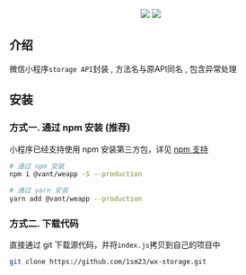 <p align="center">
    <img src="https://img.shields.io/npm/v/wx-storage">
    <img src="https://img.shields.io/npm/l/wx-storage">
</p>

## 介绍

微信小程序`storage API`封装  ,  方法名与原API同名 , 包含异常处理

## 安装

### 方式一. 通过 npm 安装 (推荐)

小程序已经支持使用 npm 安装第三方包，详见 [npm 支持](https://developers.weixin.qq.com/miniprogram/dev/devtools/npm.html?search-key=npm)



```bash
# 通过 npm 安装
npm i @vant/weapp -S --production

# 通过 yarn 安装
yarn add @vant/weapp --production
```



### 方式二. 下载代码

直接通过 git 下载源代码，并将`index.js`拷贝到自己的项目中
```bash
git clone https://github.com/1sm23/wx-storage.git
```